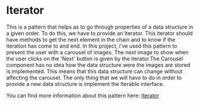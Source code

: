 # Iterator

This is a pattern that helps as to go through properties of a data structure in a given order. To do this, we have to provide an Iterator. This iterator should have methods to get the next element in the chain and to know if the iteration has come to and end. In this project, i've used this pattern to present the user with a carousel of images. The next image to show when the user clicks on the 'Next' button is given by the iterator.The Carousel component has no idea how the data structure were the images are stored is implemented. This means that this data structure can change without affecting the carousel. The only thing that we will havo to do in order to provide a new data structure is implement the Iterable interface.

You can find more information about this pattern here: [Iterator](https://en.wikipedia.org/wiki/Iterator_pattern)
